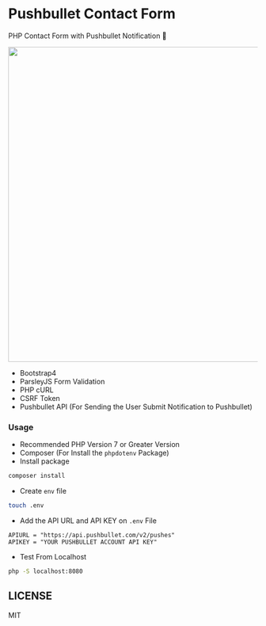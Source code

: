 # Pushbullet Contact Form

PHP Contact Form with Pushbullet Notification 📨

<p><img src="https://raw.githubusercontent.com/mskian/pushbullet-contact-form/master/screenshot.png" width="836" height="636"></p>

- Bootstrap4
- ParsleyJS Form Validation
- PHP cURL
- CSRF Token
- Pushbullet API (For Sending the User Submit Notification to Pushbullet)

### Usage

- Recommended PHP Version 7 or Greater Version
- Composer (For Install the `phpdotenv` Package)
- Install package

```bash
composer install
```

- Create `env` file

```bash
touch .env
```

- Add the API URL and API KEY on `.env` File

```
APIURL = "https://api.pushbullet.com/v2/pushes"
APIKEY = "YOUR PUSHBULLET ACCOUNT API KEY"
```

- Test From Localhost

```bash
php -S localhost:8080
```

## LICENSE

MIT

